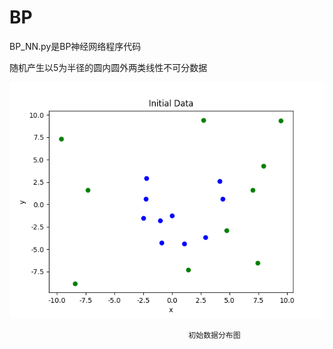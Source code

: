 # BP

BP_NN.py是BP神经网络程序代码

随机产生以5为半径的圆内圆外两类线性不可分数据

![image](https://github.com/Jojo11111/BP/blob/master/data.png)

                                            初始数据分布图
